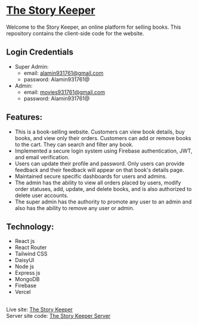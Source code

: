 # [The Story Keeper](https://the-story-keeper-73229.firebaseapp.com/)
Welcome to the Story Keeper, an online platform for selling books. This repository contains the client-side code for the website.

## Login Credentials
* Super Admin:
    - email: alamin931761@gmail.com
    - password: Alamin931761@
* Admin: 
    - email: movies931761@gmail.com
    - password: Alamin931761@

## Features:
* This is a book-selling website. Customers can view book details, buy books, and view only their orders. Customers can add or remove books to the cart. They can search and filter any book.
* Implemented a secure login system using Firebase authentication, JWT, and email verification.
* Users can update their profile and password. Only users can provide feedback and their feedback will appear on that book's details page.
* Maintained secure specific dashboards for users and admins.
* The admin has the ability to view all orders placed by users, modify order statuses, add, update, and delete books, and is also authorized to delete user accounts.
* The super admin has the authority to promote any user to an admin and also has the ability to remove any user or admin.

## Technology:
* React js
* React Router
* Tailwind CSS
* DaisyUI
* Node js
* Express js
* MongoDB
* Firebase
* Vercel

##
Live site: [The Story Keeper](https://the-story-keeper-73229.firebaseapp.com) <br>
Server site code: [The Story Keeper Server](https://github.com/alamin931761/the-story-keeper-server)